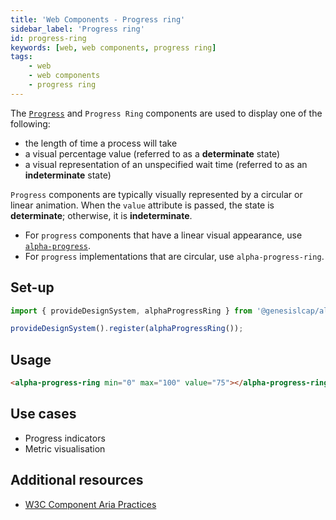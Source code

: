 ```yaml
---
title: 'Web Components - Progress ring'
sidebar_label: 'Progress ring'
id: progress-ring
keywords: [web, web components, progress ring]
tags:
    - web
    - web components
    - progress ring
---
```


The [`Progress`](/web/web-components/presentation/progress/) and `Progress Ring` components are used to display one of the following:

- the length of time a process will take
- a visual percentage value (referred to as a **determinate** state)
- a visual representation of an unspecified wait time (referred to as an **indeterminate** state)

`Progress` components are typically visually represented by a circular or linear animation. When the `value` attribute is passed, the state is **determinate**; otherwise, it is **indeterminate**.

- For `progress` components that have a linear visual appearance, use [`alpha-progress`](/web/web-components/presentation/progress/). 
- For `progress` implementations that are circular, use `alpha-progress-ring`.

## Set-up

```ts
import { provideDesignSystem, alphaProgressRing } from '@genesislcap/alpha-design-system';

provideDesignSystem().register(alphaProgressRing());
```

## Usage

```html live
<alpha-progress-ring min="0" max="100" value="75"></alpha-progress-ring>
```

## Use cases

- Progress indicators
- Metric visualisation

## Additional resources

- [W3C Component Aria Practices](https://www.w3.org/TR/wai-aria/#progressbar)
